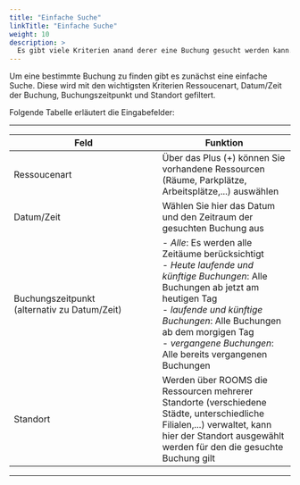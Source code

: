 ```yaml
---
title: "Einfache Suche"
linkTitle: "Einfache Suche"
weight: 10
description: >
  Es gibt viele Kriterien anand derer eine Buchung gesucht werden kann. Die gängisten Filter finden Sie in der einfachen Suche.
---
```


Um eine bestimmte Buchung zu finden gibt es zunächst eine einfache Suche. Diese wird mit den wichtigsten Kriterien Ressoucenart, Datum/Zeit der Buchung, Buchungszeitpunkt und Standort gefiltert.

 <!-- Zeitraum statt Buchungszeitpunkt? Buchungszeitpunkt = Zeitpunkt der Buchung -->
 <!-- Bild Suchkriterien-Buchungen -->

Folgende Tabelle erläutert die Eingabefelder:

 ---
 |<div style="width:250px">Feld</div>|Funktion|
 |---|---|
 |Ressoucenart|Über das Plus (+) können Sie vorhandene Ressourcen (Räume, Parkplätze, Arbeitsplätze,...) auswählen|
 |Datum/Zeit|Wählen Sie hier das Datum und den Zeitraum der gesuchten Buchung aus|
 |Buchungszeitpunkt  </br>(alternativ zu Datum/Zeit)|- *Alle*: Es werden alle Zeitäume berücksichtigt </br> - *Heute laufende und künftige Buchungen*:  Alle Buchungen ab jetzt am heutigen Tag </br> -  *laufende und künftige Buchungen*:   Alle Buchungen ab dem morgigen Tag </br> - *vergangene Buchungen*:  Alle bereits vergangenen Buchungen|
 |Standort|Werden über ROOMS die Ressourcen mehrerer Standorte (verschiedene Städte, unterschiedliche Filialen,...) verwaltet, kann hier der Standort ausgewählt werden für den die gesuchte Buchung gilt|
 ---

